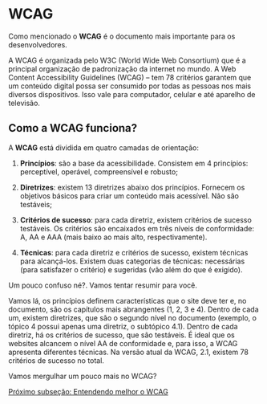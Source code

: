 # WCAG

Como mencionado o **WCAG** é  o documento mais importante para os desenvolvedores.

A WCAG é organizada pelo W3C (World Wide Web Consortium) que é a principal organização de padronização da internet no mundo. A Web Content Accessibility Guidelines (WCAG) – tem 78 critérios garantem que um conteúdo digital possa ser consumido por todas as pessoas nos mais diversos dispositivos. Isso vale para computador, celular e até aparelho de televisão.

## Como a WCAG funciona?

A **WCAG** está dividida em quatro camadas de orientação:

1. **Princípios**: são a base da acessibilidade. Consistem em 4 princípios: perceptível, operável, compreensível e robusto;

2. **Diretrizes**: existem 13 diretrizes abaixo dos princípios. Fornecem os objetivos básicos para criar um conteúdo mais acessível. Não são testáveis;

3. **Critérios de sucesso**: para cada diretriz, existem critérios de sucesso testáveis. Os critérios são encaixados em três níveis de conformidade: A, AA e AAA (mais baixo ao mais alto, respectivamente).

4. **Técnicas**: para cada diretriz e critérios de sucesso, existem técnicas para alcançá-los. Existem duas categorias de técnicas: necessárias (para satisfazer o critério) e sugeridas (vão além do que é exigido).

Um pouco confuso né?. Vamos tentar resumir para você.

Vamos lá, os princípios definem características que o site deve ter e, no documento, são os capítulos mais abrangentes (1, 2, 3 e 4). Dentro de cada um, existem diretrizes, que são o segundo nível no documento (exemplo, o tópico 4 possui apenas uma diretriz, o subtópico 4.1). Dentro de cada diretriz, há os critérios de sucesso, que são testáveis. É ideal que os websites alcancem o nível AA de conformidade e, para isso, a WCAG apresenta diferentes técnicas. Na versão atual da WCAG, 2.1, existem 78 critérios de sucesso no total.

Vamos mergulhar um pouco mais no WCAG?

[Próximo subseção: Entendendo melhor o WCAG](./Entendendo-melhor-o-WCAG.md)
